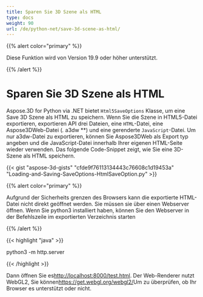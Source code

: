```yaml
---
title: Sparen Sie 3D Szene als HTML
type: docs
weight: 90
url: /de/python-net/save-3d-scene-as-html/
---
```

{{% alert color="primary" %}} 

Diese Funktion wird von Version 19.9 oder höher unterstützt.

{{% /alert %}} 
#  **Sparen Sie 3D Szene als HTML**
Aspose.3D for Python via .NET bietet `Html5SaveOptions` Klasse, um eine Save 3D Szene als HTML zu speichern. Wenn Sie die Szene in HTML5-Datei exportieren, exportieren API drei Dateien, eine `HTML`-Datei, eine Aspose3DWeb-Datei (*.* a3dw **) und eine gerenderte `JavaScript`-Datei. Um nur a3dw-Datei zu exportieren, können Sie Aspose3DWeb als Export typ angeben und die JavaScript-Datei innerhalb Ihrer eigenen HTML-Seite wieder verwenden. Das folgende Code-Snippet zeigt, wie Sie eine 3D-Szene als HTML speichern.



{{< gist "aspose-3d-gists" "cfde9f76113134443c76608c1d19453a" "Loading-and-Saving-SaveOptions-HtmlSaveOption.py" >}}

{{% alert color="primary" %}} 

Aufgrund der Sicherheits grenzen des Browsers kann die exportierte HTML-Datei nicht direkt geöffnet werden. Sie müssen sie über einen Webserver öffnen. Wenn Sie python3 installiert haben, können Sie den Webserver in der Befehlszeile im exportierten Verzeichnis starten

{{% /alert %}} 

{{< highlight "java" >}}

 python3 -m http.server

{{< /highlight >}}

Dann öffnen Sie es<http://localhost:8000/test.html>. Der Web-Renderer nutzt WebGL2, Sie können<https://get.webgl.org/webgl2/>Um zu überprüfen, ob Ihr Browser es unterstützt oder nicht.


